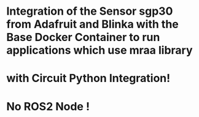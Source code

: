 # Integration of the Sensor sgp30 from Adafruit and Blinka with the Base Docker Container to run applications which use mraa library
# with Circuit Python Integration!
# No ROS2 Node !
